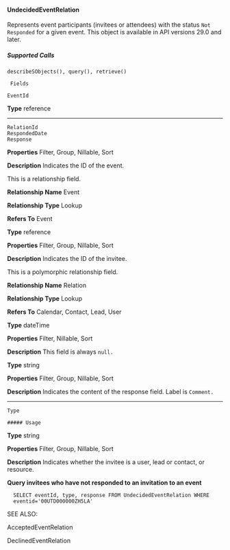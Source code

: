 #### UndecidedEventRelation

Represents event participants (invitees or attendees) with the status `Not Responded` for a given event. This object is available in
API versions 29.0 and later.

##### Supported Calls
```
describeSObjects(), query(), retrieve()

 Fields

```
```
EventId

```

**Type**
reference


-----

```
RelationId
RespondedDate
Response

```

**Properties**
Filter, Group, Nillable, Sort

**Description**
Indicates the ID of the event.

This is a relationship field.

**Relationship Name**
Event

**Relationship Type**
Lookup

**Refers To**
Event

**Type**
reference

**Properties**
Filter, Group, Nillable, Sort

**Description**
Indicates the ID of the invitee.

This is a polymorphic relationship field.

**Relationship Name**
Relation

**Relationship Type**
Lookup

**Refers To**
Calendar, Contact, Lead, User

**Type**
dateTime

**Properties**
Filter, Nillable, Sort

**Description**
This field is always `null.`

**Type**
string

**Properties**
Filter, Group, Nillable, Sort

**Description**
Indicates the content of the response field. Label is `Comment.`


-----

```
Type

##### Usage

```

**Type**
string

**Properties**
Filter, Group, Nillable, Sort

**Description**
Indicates whether the invitee is a user, lead or contact, or resource.


**Query invitees who have not responded to an invitation to an event**
```
  SELECT eventId, type, response FROM UndecidedEventRelation WHERE
  eventid='00UTD000000ZH5LA'

```
SEE ALSO:

AcceptedEventRelation

DeclinedEventRelation
